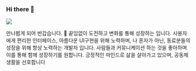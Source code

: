### Hi there 👋
  
<a href="https://hits.seeyoufarm.com"><img src="https://hits.seeyoufarm.com/api/count/incr/badge.svg?url=https%3A%2F%2Fgithub.com%2FBinveloper&count_bg=%2379C83D&title_bg=%23555555&icon=&icon_color=%23E7E7E7&title=hits&edge_flat=false"/></a>
  
만나뵙게 되어 반갑습니다. 👋
끝임없이 도전하고 변화를 통해 성장하는 입니다.
사용자에게 편리한 인터페이스, 아름다운 UI구현을 위해 노력하며,
나 혼자가 아닌, 동료분들의 성장을 위해 항상 노력하는 개발자 입니다.
사람들과 커뮤니케이션 하는 것을 좋아하며 이를 통해 함께 성장하기를 원합니다.
긍정적인 마인드로 삶을 살아가고 있으며, 공동체 생활을 선호합니다
